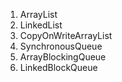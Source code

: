 1. ArrayList
2. LinkedList
3. CopyOnWriteArrayList
4. SynchronousQueue
5. ArrayBlockingQueue
6. LinkedBlockQueue